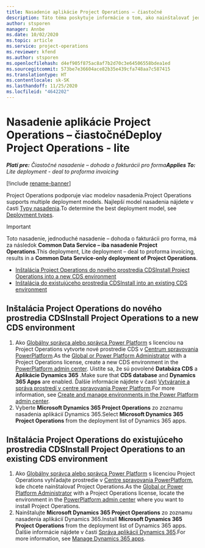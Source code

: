 ```yaml
---
title: Nasadenie aplikácie Project Operations – čiastočné
description: Táto téma poskytuje informácie o tom, ako nainštalovať jednoduché nasadenie Project Operations – dohoda o fakturácii pro forma.
author: stsporen
manager: Annbe
ms.date: 10/02/2020
ms.topic: article
ms.service: project-operations
ms.reviewer: kfend
ms.author: stsporen
ms.openlocfilehash: d4ef905f875ac8af7b2d70c3e64506558bdea1ed
ms.sourcegitcommit: 573be7e36604ace82b35e439cfa748aa7c587415
ms.translationtype: HT
ms.contentlocale: sk-SK
ms.lasthandoff: 11/25/2020
ms.locfileid: "4642202"
---
```

# <a name="deploy-project-operations---lite"></a><span data-ttu-id="3c820-103">Nasadenie aplikácie Project Operations – čiastočné</span><span class="sxs-lookup"><span data-stu-id="3c820-103">Deploy Project Operations - lite</span></span>

<span data-ttu-id="3c820-104">_**Platí pre:** Čiastočné nasadenie – dohoda o fakturácii pro forma_</span><span class="sxs-lookup"><span data-stu-id="3c820-104">_**Applies To:** Lite deployment - deal to proforma invoicing_</span></span>

[!include [rename-banner](~/includes/cc-data-platform-banner.md)]

<span data-ttu-id="3c820-105">Project Operations podporuje viac modelov nasadenia.</span><span class="sxs-lookup"><span data-stu-id="3c820-105">Project Operations supports multiple deployment models.</span></span> <span data-ttu-id="3c820-106">Najlepší model nasadenia nájdete v časti [Typy nasadenia](determine-deployment-type.md).</span><span class="sxs-lookup"><span data-stu-id="3c820-106">To determine the best deployment model, see [Deployment types](determine-deployment-type.md).</span></span>


> [!IMPORTANT]
> <span data-ttu-id="3c820-107">Toto nasadenie, jednoduché nasadenie – dohoda o fakturácii pro forma, má za následok **Common Data Service – iba nasadenie Project Operations**.</span><span class="sxs-lookup"><span data-stu-id="3c820-107">This deployment, Lite deployment – deal to proforma invoicing, results in a **Common Data Service-only deployment of Project Operations**.</span></span>

- [<span data-ttu-id="3c820-108">Inštalácia Project Operations do nového prostredia CDS</span><span class="sxs-lookup"><span data-stu-id="3c820-108">Install Project Operations into a new CDS environment</span></span>](#new)
- [<span data-ttu-id="3c820-109">Inštalácia do existujúceho prostredia CDS</span><span class="sxs-lookup"><span data-stu-id="3c820-109">Install into an existing CDS environment</span></span>](#existing)



## <a name="install-project-operations-to-a-new-cds-environment"></a><a name="new"></a><span data-ttu-id="3c820-110">Inštalácia Project Operations do nového prostredia CDS</span><span class="sxs-lookup"><span data-stu-id="3c820-110">Install Project Operations to a new CDS environment</span></span>

1. <span data-ttu-id="3c820-111">Ako [Globálny správca alebo správca Power Platform](https://docs.microsoft.com/power-platform/admin/global-service-administrators-can-administer-without-license) s licenciou na Project Operations vytvorte nové prostredie CDS v [Centrum spravovania PowerPlatform](https://admin.powerplatform.com).</span><span class="sxs-lookup"><span data-stu-id="3c820-111">As the [Global or Power Platform Administrator](https://docs.microsoft.com/power-platform/admin/global-service-administrators-can-administer-without-license) with a Project Operations license, create a new CDS environment in the [PowerPlatform admin center](https://admin.powerplatform.com).</span></span> <span data-ttu-id="3c820-112">Uistite sa, že sú povolené **Databáza CDS** a **Aplikácie Dynamics 365** .</span><span class="sxs-lookup"><span data-stu-id="3c820-112">Make sure that **CDS database** and **Dynamics 365 Apps** are enabled.</span></span> <span data-ttu-id="3c820-113">Ďalšie informácie nájdete v časti [Vytváranie a správa prostredí v centre spravovania Power Platform](https://docs.microsoft.com/power-platform/admin/create-environment#create-an-environment-in-the-power-platform-admin-center).</span><span class="sxs-lookup"><span data-stu-id="3c820-113">For more information, see [Create and manage environments in the Power Platform admin center](https://docs.microsoft.com/power-platform/admin/create-environment#create-an-environment-in-the-power-platform-admin-center).</span></span>
2. <span data-ttu-id="3c820-114">Vyberte **Microsoft Dynamics 365 Project Operations** zo zoznamu nasadenia aplikácií Dynamics 365.</span><span class="sxs-lookup"><span data-stu-id="3c820-114">Select **Microsoft Dynamics 365 Project Operations** from the deployment list of Dynamics 365 apps.</span></span>


## <a name="install-project-operations-to-an-existing-cds-environment"></a><a name="existing"></a><span data-ttu-id="3c820-115">Inštalácia Project Operations do existujúceho prostredia CDS</span><span class="sxs-lookup"><span data-stu-id="3c820-115">Install Project Operations to an existing CDS environment</span></span>

1. <span data-ttu-id="3c820-116">Ako [Globálny správca alebo správca Power Platform](https://docs.microsoft.com/power-platform/admin/global-service-administrators-can-administer-without-license) s licenciou Project Operations vyhľadajte prostredie v [Centre spravovania PowerPlatform](https://admin.powerplatform.com), kde chcete nainštalovať Project Operations.</span><span class="sxs-lookup"><span data-stu-id="3c820-116">As the [Global or Power Platform Administrator](https://docs.microsoft.com/power-platform/admin/global-service-administrators-can-administer-without-license) with a Project Operations license, locate the environment in the [PowerPlatform admin center](https://admin.powerplatform.com) where you want to install Project Operations.</span></span>
2. <span data-ttu-id="3c820-117">Nainštalujte **Microsoft Dynamics 365 Project Operations** zo zoznamu nasadenia aplikácií Dynamics 365.</span><span class="sxs-lookup"><span data-stu-id="3c820-117">Install **Microsoft Dynamics 365 Project Operations** from the deployment list of Dynamics 365 apps.</span></span> <span data-ttu-id="3c820-118">Ďalšie informácie nájdete v časti [Správa aplikácií Dynamics 365](https://docs.microsoft.com/power-platform/admin/manage-apps).</span><span class="sxs-lookup"><span data-stu-id="3c820-118">For more information, see [Manage Dynamics 365 apps](https://docs.microsoft.com/power-platform/admin/manage-apps).</span></span>


